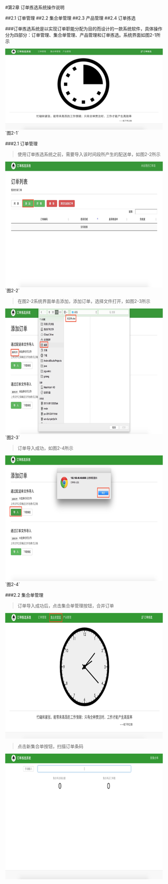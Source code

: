 #第2章 订单拣选系统操作说明

##2.1 订单管理
##2.2 集合单管理
##2.3 产品管理
##2.4 订单拣选





###订单拣选系统是以实现订单职能分配为目的而设计的一款系统软件，具体操作分为四部分：订单管理、集合单管理、产品管理和订单拣选。系统界面如图2-1所示

<img src="images/首页西瓜.png" width = "" height = "" alt="拣选系统" align=center />
`图2-1`


###2.1 订单管理
>使用订单拣选系统之前，需要导入该时间段所产生的配送单，如图2-2所示

<img src="images/订单列表.png" width = "600" height = "400" alt="拣选系统" align=center />
`图2-2`

>在图2-2系统界面单击添加，添加订单，选择文件打开，如图2-3所示

<img src="images/添加订单.png" width = "600" height = "400" alt="拣选系统" align=center />
`图2-3`

>订单导入成功，如图2-4所示

<img src="images/订单导入成功.png" width = "600" height = "400" alt="拣选系统" align=center />
`图2-4`


###2.2 集合单管理
>订单导入成功后，点击集合单管理按钮，合并订单

<img src="images/集合单管理1.png" width = "600" height = "400" alt="拣选系统" align=center />

>点击新集合单按钮，扫描订单条码

<img src="images/合并订单.png" width = "600" height = "400" alt="拣选系统" align=center />
